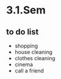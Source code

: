 # 3.1.Sem

## to do list 
* shopping 
* house cleaning 
* clothes cleaning 
* cinema 
* call a friend